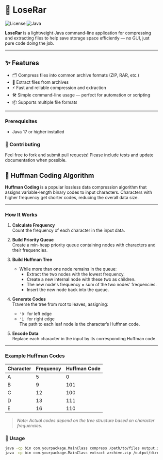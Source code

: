 # 🚀 LoseRar

![License](https://img.shields.io/badge/license-MIT-green) ![Java](https://img.shields.io/badge/Java-17-orange)

**LoseRar** is a lightweight Java command-line application for compressing and extracting files to help save storage space efficiently — no GUI, just pure code doing the job.

---

## ✨ Features

- 🗂️ Compress files into common archive formats (ZIP, RAR, etc.)  
- 📂 Extract files from archives  
- ⚡ Fast and reliable compression and extraction  
- 🛠️ Simple command-line usage — perfect for automation or scripting  
- 📦 Supports multiple file formats  

---

### Prerequisites

- Java 17 or higher installed  

### 🤝 Contributing
Feel free to fork and submit pull requests!
Please include tests and update documentation when possible.


## 🧠 Huffman Coding Algorithm

**Huffman Coding** is a popular lossless data compression algorithm that assigns variable-length binary codes to input characters. Characters with higher frequency get shorter codes, reducing the overall data size.

---

### How It Works

1. **Calculate Frequency**  
   Count the frequency of each character in the input data.

2. **Build Priority Queue**  
   Create a min-heap priority queue containing nodes with characters and their frequencies.

3. **Build Huffman Tree**  
   - While more than one node remains in the queue:  
     - Extract the two nodes with the lowest frequency.  
     - Create a new internal node with these two as children.  
     - The new node's frequency = sum of the two nodes' frequencies.  
     - Insert the new node back into the queue.

4. **Generate Codes**  
   Traverse the tree from root to leaves, assigning:  
   - `'0'` for left edge  
   - `'1'` for right edge  
   The path to each leaf node is the character’s Huffman code.

5. **Encode Data**  
   Replace each character in the input by its corresponding Huffman code.

---

### Example Huffman Codes

| Character | Frequency | Huffman Code |
| --------- | --------- | ------------ |
| A         | 5         | 0            |
| B         | 9         | 101          |
| C         | 12        | 100          |
| D         | 13        | 111          |
| E         | 16        | 110          |

> *Note: Actual codes depend on the tree structure based on character frequencies.*


### 🎯 Usage
```bash
java -cp bin com.yourpackage.MainClass compress /path/to/files output.zip
java -cp bin com.yourpackage.MainClass extract archive.zip /output/directory

